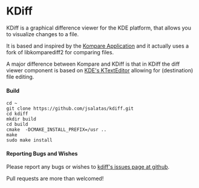 # KDiff

KDiff is a graphical difference viewer for the KDE platform, that allows you to visualize changes to a file.
 
It is based and inspired by the [Kompare Application](https://www.kde.org/applications/development/kompare/) and it actually uses a fork of libkomparediff2 for comparing files.

A major difference between Kompare and KDiff is that in KDiff the diff viewer component is based on [KDE's KTextEditor](https://api.kde.org/frameworks/ktexteditor/html/) allowing for (destination) file editing.
  
#### Build
`````
cd ~
git clone https://github.com/jsalatas/kdiff.git
cd kdiff
mkdir build
cd build
cmake  -DCMAKE_INSTALL_PREFIX=/usr ..
make
sudo make install
`````

#### Reporting Bugs and Wishes 

Please report any bugs or wishes to [kdiff's issues page at github](https://github.com/jsalatas/kdiff/issues).

Pull requests are more than welcomed!


